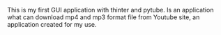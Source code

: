 This is my first GUI application with thinter and pytube.
Is an application what can download mp4 and mp3 format file from Youtube site, an application created for my use.
